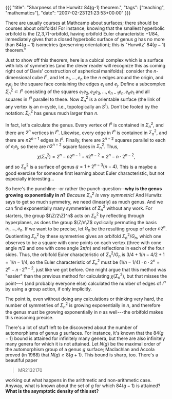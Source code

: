 {{{
  "title": "Sharpness of the Hurwitz 84(g-1) theorem.",
  "tags": ["teaching", "mathematics"],
  "date": "2007-02-23T21:23:53+00:00"
}}}

  There are usually courses at Mathcamp about surfaces; there should be courses about orbifolds!  For instance, knowing that the smallest hyperbolic orbifold is the (2,3,7)-orbifold, having orbifold Euler characteristic $-1/84$, immediately gives that a closed hyperbolic surface of genus $g$ has no more than $84(g-1)$ isometries (preserving orientation); this is "Hurwitz' $84(g-1)$ theorem."

Just to show off this theorem, here is a cubical complex which is a surface with lots of symmetries (and the clever reader will recognize this as coming right out of Davis' construction of aspherical manifolds): consider the $n$-dimensional cube $I^n$, and let $e_1, \ldots, e_n$ be the $n$ edges around the origin, and $e_i e_j$ be the square face containing the edges $e_i$ and $e_j$.  Define a subcomplex $\Sigma^2_n \subset I^n$ consisting of the squares $e_1 e_2, e_2 e_3, \ldots, e_{n-1} e_n, e_n e_1$ and all squares in $I^n$ parallel to these.  Now $\Sigma^2_n$ is a orientable surface (the link of any vertex is an $n$-cycle, i.e., topologically an $S^1$).  Don't be fooled by the notation: $\Sigma^2_n$ has genus much larger than $n$.

In fact, let's calculate the genus.  Every vertex of $I^n$ is contained in $\Sigma^2_n$, and there are $2^n$ vertices in $I^n$.  Likewise, every edge in $I^n$ is contained in $\Sigma^2_n$, and there are $n 2^{n-1}$ edges in $I^n$.  Finally, there are $2^{n-2}$ squares parallel to each of $e_i e_j$, so there are $n 2^{n-2}$ square faces in $\Sigma^2_n$.  Thus, $$\chi(\Sigma^2_n) = 2^n - n 2^{n-1} + n 2^{n-2} = 2^{n} - n \cdot 2^{n-2},$$ and so $\Sigma^2_n$ is a surface of genus $g = 1 + 2^{n-3} (n - 4)$.  This is a maybe a good exercise for someone first learning about Euler characteristic, but not especially interesting...

So here's the punchline--or rather the punch-question--<strong>why is the genus growing exponentially in $n$?</strong>  <em>Because $\Sigma^2_n$ is very symmetric!</em>  And Hurwitz says to get so much symmetry, we need (linearly) as much genus.  And we can find exponentially many symmetries of $\Sigma^2_n$ without any work.  For starters, the group $(\Z/2\Z)^n$ acts on $\Sigma^2_n$ by reflecting through hyperplanes, as does the group $\Z/n\Z$ cyclically permuting the basis $e_1, \ldots, e_n$.  If we want to be precise, let $G_n$ be the resulting group of order $n 2^{n}$.  Quotienting $\Sigma^2_n$ by these symmetries gives an orbifold $\Sigma^2_n / G_n$, which one observes to be a square with cone points on each vertex (three with cone angle $\pi/2$ and one with cone angle $2 \pi/n$) and reflections in each of the four sides.  Thus, the orbifold Euler characteristic of $\Sigma^2_n / G_n$ is $3/4 + 1/n - 4/2 + 1 = 1/n - 1/4$, so the Euler characteristic of $\Sigma^2_n$ must be $(1/n - 1/4) \cdot n \cdot 2^{n} = 2^{n} - n \cdot 2^{n-2}$, just like we got before.  One might argue that this method was "easier" than the previous method for calculating $\chi(\Sigma^2_n)$, but that misses the point---I (and probably everyone else) calculated the number of edges of $I^n$ by using a group action, if only implicitly.

The point is, even without doing any calculations or thinking very hard, the number of symmetries of $\Sigma^2_n$ is growing exponentially in $n$, and therefore the genus must be growing exponentially in $n$ as well---the orbifold makes this reasoning precise.

There's a lot of stuff left to be discovered about the number of automorphisms of genus $g$ surfaces.  For instance, it's known that the $84(g-1)$ bound is attained for infinitely many genera, but there are also infinitely many genera for which it is not attained.  Let $N(g)$ be the maximal order of the automorphism group of a genus $g$ surface; Maclachlan and Accola proved (in 1968) that $N(g) \geq 8(g+1)$.  This bound is sharp, too.  There's a beautiful paper

> MR2132170

working out what happens in the arithmetic and non-arithmetic case.  Anyway, what is known about the set of $g$ for which $84(g-1)$ is attained?  <strong>What is the asymptotic density of this set?</strong>


